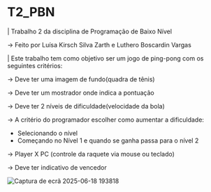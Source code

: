 # T2_PBN
  | Trabalho 2 da disciplina de Programação de Baixo Nível

-> Feito por Luísa Kirsch Silva Zarth e Luthero Boscardin Vargas

   | Este trabalho tem como objetivo ser um jogo de ping-pong com os seguintes critérios:

-> Deve ter uma imagem de fundo(quadra de tênis)

-> Deve ter um mostrador onde indica a pontuação

-> Deve ter 2 níveis de dificuldade(velocidade da bola)

-> A critério do programador escolher como aumentar a dificuldade:
   - Selecionando o nível
   - Começando no Nível 1 e quando se ganha passa para o nível 2
     
-> Player X PC (controle da raquete via mouse ou teclado)

-> Deve ter indicativo de vencedor

![Captura de ecrã 2025-06-18 193818](https://github.com/user-attachments/assets/c114e414-8673-469d-9634-65591c7e49c9)
